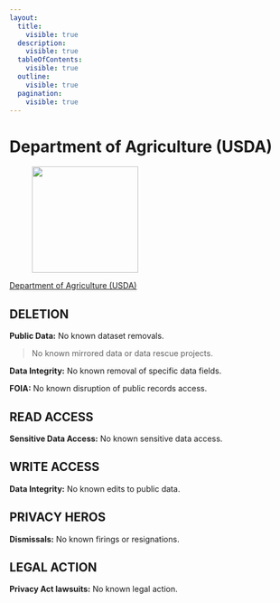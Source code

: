 ```yaml
---
layout:
  title:
    visible: true
  description:
    visible: true
  tableOfContents:
    visible: true
  outline:
    visible: true
  pagination:
    visible: true
---
```


# Department of Agriculture (USDA)

<div align="left" data-full-width="true"><figure><img src="https://www.section508.gov/assets/images/seals-logos/usda.jpg" alt="" width="188"><figcaption></figcaption></figure></div>

[Department of Agriculture (USDA)](https://www.section508.gov/manage/section-508-assessment/2024/appendix-c-entity-summary/?id=USDA)

## DELETION

**Public Data:** No known dataset removals.&#x20;

> No known mirrored data or data rescue projects.

**Data Integrity:** No known removal of specific data fields.&#x20;

**FOIA:** No known disruption of public records access.&#x20;

## READ ACCESS

**Sensitive Data Access:** No known sensitive data access.&#x20;

## WRITE ACCESS

**Data Integrity:** No known edits to public data.&#x20;

## PRIVACY HEROS

**Dismissals:** No known firings or resignations.&#x20;

## LEGAL ACTION

**Privacy Act lawsuits:** No known legal action.&#x20;
